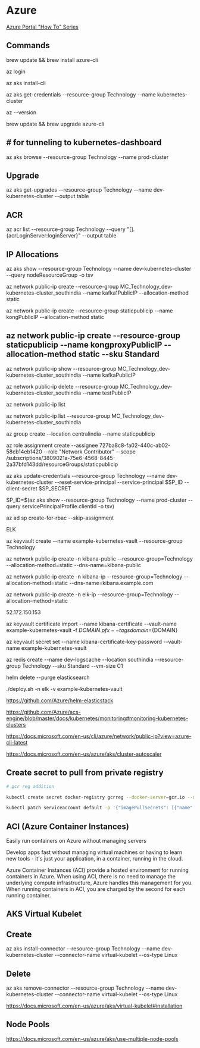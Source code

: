 # Azure

[Azure Portal "How To" Series](https://www.youtube.com/playlist?list=PLLasX02E8BPBKgXP4oflOL29TtqTzwhxR)

## Commands

brew update && brew install azure-cli

az login

az aks install-cli

az aks get-credentials --resource-group Technology --name kubernetes-cluster

az --version

brew update && brew upgrade azure-cli

## # for tunneling to kubernetes-dashboard

az aks browse --resource-group Technology --name prod-cluster

## Upgrade

az aks get-upgrades --resource-group Technology --name dev-kubernetes-cluster --output table

## ACR

az acr list --resource-group Technology --query "[].{acrLoginServer:loginServer}" --output table

## IP Allocations

az aks show --resource-group Technology --name dev-kubernetes-cluster --query nodeResourceGroup -o tsv

az network public-ip create --resource-group MC_Technology_dev-kubernetes-cluster_southindia --name kafka1PublicIP --allocation-method static

az network public-ip create --resource-group staticpublicip --name kongPublicIP --allocation-method static

## az network public-ip create --resource-group staticpublicip --name kongproxyPublicIP --allocation-method static --sku Standard

az network public-ip show --resource-group MC_Technology_dev-kubernetes-cluster_southindia --name kafkaPublicIP

az network public-ip delete --resource-group MC_Technology_dev-kubernetes-cluster_southindia --name testPublicIP

az network public-ip list

az network public-ip list --resource-group MC_Technology_dev-kubernetes-cluster_southindia

az group create --location centralindia --name staticpublicip

az role assignment create --assignee 727ba8c8-fa02-440c-ab02-58cb14eb1420 --role "Network Contributor" --scope /subscriptions/3809021a-75e6-4568-8445-2a37bfd143dd/resourceGroups/staticpublicip

az aks update-credentials --resource-group Technology --name dev-kubernetes-cluster --reset-service-principal --service-principal $SP_ID --client-secret $SP_SECRET

SP_ID=$(az aks show --resource-group Technology --name prod-cluster --query servicePrincipalProfile.clientId -o tsv)

az ad sp create-for-rbac --skip-assignment

ELK

az keyvault create --name example-kubernetes-vault --resource-group Technology

az network public-ip create -n kibana-public --resource-group=Technology --allocation-method=static --dns-name=kibana-public

az network public-ip create -n kibana-ip --resource-group=Technology --allocation-method=static --dns-name=kibana.example.com

az network public-ip create -n elk-ip --resource-group=Technology --allocation-method=static

52.172.150.153

az keyvault certificate import --name kibana-certificate --vault-name example-kubernetes-vault -f ${DOMAIN}.pfx --tags domain=${DOMAIN}

az keyvault secret set --name kibana-certificate-key-password --vault-name example-kubernetes-vault

az redis create --name dev-logscache --location southindia --resource-group Technology --sku Standard --vm-size C1

helm delete --purge elasticsearch

./deploy.sh -n elk -v example-kubernetes-vault

<https://github.com/Azure/helm-elasticstack>

<https://github.com/Azure/acs-engine/blob/master/docs/kubernetes/monitoring#monitoring-kubernetes-clusters>

<https://docs.microsoft.com/en-us/cli/azure/network/public-ip?view=azure-cli-latest>

<https://docs.microsoft.com/en-us/azure/aks/cluster-autoscaler>

## Create secret to pull from private registry

```bash
# gcr reg addition

kubectl create secret docker-registry gcrreg --docker-server=gcr.io --docker-username=_json_key --docker-password="$(cat ~/json-key-file.json)" --docker-email=username@example.com -n smap

kubectl patch serviceaccount default -p '{"imagePullSecrets": [{"name": "gcrreg"}]}' -n smap
```

## ACI (Azure Container Instances)

Easily run containers on Azure without managing servers

Develop apps fast without managing virtual machines or having to learn new tools - it's just your application, in a container, running in the cloud.

Azure Container Instances (ACI) provide a hosted environment for running containers in Azure. When using ACI, there is no need to manage the underlying compute infrastructure, Azure handles this management for you. When running containers in ACI, you are charged by the second for each running container.

## AKS Virtual Kubelet

## Create

az aks install-connector --resource-group Technology --name dev-kubernetes-cluster --connector-name virtual-kubelet --os-type Linux

## Delete

az aks remove-connector --resource-group Technology --name dev-kubernetes-cluster --connector-name virtual-kubelet --os-type Linux

<https://docs.microsoft.com/en-us/azure/aks/virtual-kubelet#installation>

## Node Pools

<https://docs.microsoft.com/en-us/azure/aks/use-multiple-node-pools>
